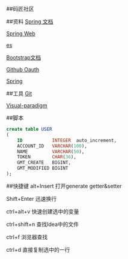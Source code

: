 ##码匠社区

##资料
[Spring 文档](https://spring.io/guides)

[Spring Web](https://spring.io/guides/gs/serving-web-content/)

[es](https://elasticsearch.cn/explore)

[Bootstrap文档](https://v3.bootcss.com/getting-started/)

[Github Oauth](https://developer.github.com/apps/building-oauth-apps/creating-an-oauth-app/)

[Spring](https://docs.spring.io/spring-boot/docs/2.0.0.RC1/reference/htmlsingle/#boot-features-embedded-database-support)


##工具
[Git](https://git-scm.com/downloads)

[Visual-paradigm](https://www.visual-paradigm.com)

##脚本
```sql
create table USER
(
    ID           INTEGER  auto_increment,
    ACCOUNT_ID   VARCHAR(100),
    NAME         VARCHAR(50),
    TOKEN        CHAR(36),
    GMT_CREATE   BIGINT,
    GMT_MODIFIED BIGINT
);


```

##快捷键
alt+Insert 打开generate getter&setter

Shift+Enter 迅速换行

ctrl+alt+v 快速创建选中的变量

ctrl+shift+n 查找Idea中的文件

ctrl+f 浏览器查找

ctrl+d 直接复制选中的一行

